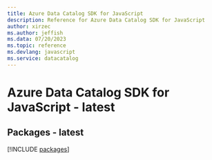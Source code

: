 ```yaml
---
title: Azure Data Catalog SDK for JavaScript
description: Reference for Azure Data Catalog SDK for JavaScript
author: xirzec
ms.author: jeffish
ms.data: 07/20/2023
ms.topic: reference
ms.devlang: javascript
ms.service: datacatalog
---
```

# Azure Data Catalog SDK for JavaScript - latest
## Packages - latest
[!INCLUDE [packages](data-catalog-index.md)]